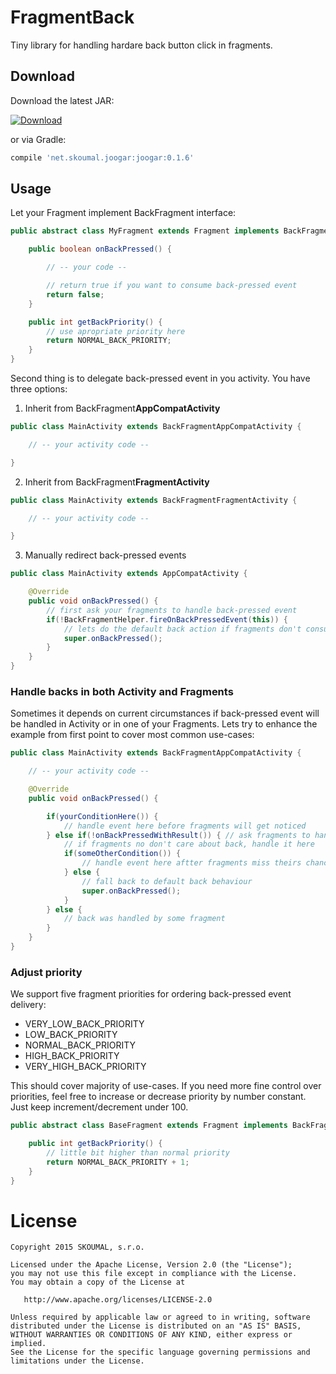 FragmentBack
============

Tiny library for handling hardare back button click in fragments.


Download
--------

Download the latest JAR:

[ ![Download](https://api.bintray.com/packages/skoumal/maven/joogar/images/download.svg) ](https://bintray.com/skoumal/maven/joogar/_latestVersion)

or via Gradle:

```groovy
compile 'net.skoumal.joogar:joogar:0.1.6'
```

Usage
-----

Let your Fragment implement BackFragment interface:

```java
public abstract class MyFragment extends Fragment implements BackFragment {

    public boolean onBackPressed() {

        // -- your code --

        // return true if you want to consume back-pressed event
        return false;
    }

    public int getBackPriority() {
        // use apropriate priority here
        return NORMAL_BACK_PRIORITY;
    }
}
```

Second thing is to delegate back-pressed event in you activity. You have three options:

1. Inherit from BackFragment**AppCompatActivity**

```java
public class MainActivity extends BackFragmentAppCompatActivity {

    // -- your activity code --

}
```

2. Inherit from BackFragment**FragmentActivity**

```java
public class MainActivity extends BackFragmentFragmentActivity {

    // -- your activity code --

}
```

3. Manually redirect back-pressed events

```java
public class MainActivity extends AppCompatActivity {

    @Override
    public void onBackPressed() {
        // first ask your fragments to handle back-pressed event
        if(!BackFragmentHelper.fireOnBackPressedEvent(this)) {
            // lets do the default back action if fragments don't consume it
            super.onBackPressed();
        }
    }
}
```

### Handle backs in both Activity and Fragments

Sometimes it depends on current circumstances if back-pressed event will be handled in Activity or
in one of your Fragments. Lets try to enhance the example from first point to cover most common
use-cases:

```java
public class MainActivity extends BackFragmentAppCompatActivity {

    // -- your activity code --

    @Override
    public void onBackPressed() {

        if(yourConditionHere()) {
            // handle event here before fragments will get noticed
        } else if(!onBackPressedWithResult()) { // ask fragments to handle back
            // if fragments no don't care about back, handle it here
            if(someOtherCondition()) {
                // handle event here aftter fragments miss theirs chance to consume it
            } else {
                // fall back to default back behaviour
                super.onBackPressed();
            }
        } else {
            // back was handled by some fragment
        }
    }
}
```

### Adjust priority
We support five fragment priorities for ordering back-pressed event delivery:

* VERY_LOW_BACK_PRIORITY
* LOW_BACK_PRIORITY
* NORMAL_BACK_PRIORITY
* HIGH_BACK_PRIORITY
* VERY_HIGH_BACK_PRIORITY

This should cover majority of use-cases. If you need more fine control over priorities, feel free to
increase or decrease priority by number constant. Just keep increment/decrement under 100.

```java
public abstract class BaseFragment extends Fragment implements BackFragment {

    public int getBackPriority() {
        // little bit higher than normal priority
        return NORMAL_BACK_PRIORITY + 1;
    }
}
```

License
=======

    Copyright 2015 SKOUMAL, s.r.o.

    Licensed under the Apache License, Version 2.0 (the "License");
    you may not use this file except in compliance with the License.
    You may obtain a copy of the License at

       http://www.apache.org/licenses/LICENSE-2.0

    Unless required by applicable law or agreed to in writing, software
    distributed under the License is distributed on an "AS IS" BASIS,
    WITHOUT WARRANTIES OR CONDITIONS OF ANY KIND, either express or implied.
    See the License for the specific language governing permissions and
    limitations under the License.
